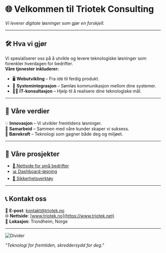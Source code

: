 # 🌐 Velkommen til Triotek Consulting

*Vi leverer digitale løsninger som gjør en forskjell.*  

---

## 🛠️ Hva vi gjør
Vi spesialiserer oss på å utvikle og levere teknologiske løsninger som forenkler hverdagen for bedrifter.  
**Våre tjenester inkluderer:**

- 🖥️ **Webutvikling** – Fra idé til ferdig produkt.
- 🔄 **Systemintegrasjon** – Sømløs kommunikasjon mellom dine systemer.
- 👨‍💻 **IT-konsultasjon** – Hjelp til å realisere dine teknologiske mål.

---

## 🚀 Våre verdier
💡 **Innovasjon** – Vi utvikler fremtidens løsninger.  
🤝 **Samarbeid** – Sammen med våre kunder skaper vi suksess.  
🌱 **Bærekraft** – Teknologi som gagner både deg og miljøet.  

---

## 📂 Våre prosjekter
- [🌟 Nettside for små bedrifter](https://github.com/TriotekConsulting/SmallBusinessWebsite)  
- [📊 Dashboard-løsning](https://github.com/TriotekConsulting/DashboardSolution)  
- [🔐 Sikkerhetsverktøy](https://github.com/TriotekConsulting/SecurityTools)  

---

## 📞 Kontakt oss
📧 **E-post**: [kontakt@triotek.no](mailto:kontakt@triotek.net)  
🌐 **Nettside**: [www.triotek.no](https://www.triotek.net)  
📍 **Lokasjon**: Trondheim, Norge  

---

![Divider](https://via.placeholder.com/1000x2?text=+)  

*"Teknologi for fremtiden, skreddersydd for deg."*
